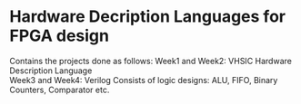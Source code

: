 # Hardware Decription Languages for FPGA design
Contains the projects done as follows:
Week1 and Week2: VHSIC Hardware Description Language<br/>
Week3 and Week4: Verilog
Consists of logic designs:
ALU, FIFO, Binary Counters, Comparator etc.  

